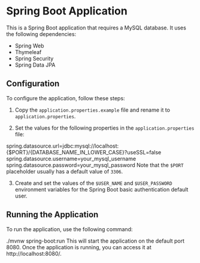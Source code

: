# Spring Boot Application

This is a Spring Boot application that requires a MySQL database. It uses the following dependencies:

- Spring Web
- Thymeleaf
- Spring Security
- Spring Data JPA

## Configuration

To configure the application, follow these steps:

1. Copy the `application.properties.example` file and rename it to `application.properties`.

2. Set the values for the following properties in the `application.properties` file:

spring.datasource.url=jdbc:mysql://localhost:{$PORT}/{DATABASE_NAME_IN_LOWER_CASE}?useSSL=false
spring.datasource.username=your_mysql_username
spring.datasource.password=your_mysql_password
Note that the `$PORT` placeholder usually has a default value of `3306`.

3. Create and set the values of the `$USER_NAME` and `$USER_PASSWORD` environment variables for the Spring Boot basic authentication default user.


## Running the Application

To run the application, use the following command:

./mvnw spring-boot:run
This will start the application on the default port 8080. Once the application is running, you can access it at http://localhost:8080/.
